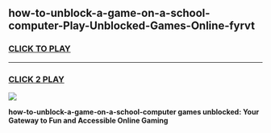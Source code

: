 
## how-to-unblock-a-game-on-a-school-computer-Play-Unblocked-Games-Online-fyrvt
<h3>
<a href="https://premium76.site?title=how-to-unblock-a-game-on-a-school-computer&ref=25A">CLICK TO PLAY</a></h3>
<hr>

<h3>
<a href="https://premium76.site?title=how-to-unblock-a-game-on-a-school-computer&ref=25A">CLICK 2 PLAY</a>
  
</h3>

<a href="https://premium76.site?title=how-to-unblock-a-game-on-a-school-computer&ref=25A"><img src="https://clearcache.store/games.png"></a>


**how-to-unblock-a-game-on-a-school-computer games unblocked: Your Gateway to Fun and Accessible Online Gaming**

